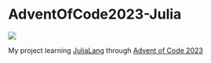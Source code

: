 # AdventOfCode2023-Julia

[![](https://img.shields.io/github/license/IronBatman2715/AdventOfCode2023-Julia.svg?branch=main)](https://github.com/IronBatman2715/AdventOfCode2023-Julia/blob/main/LICENSE)

My project learning [JuliaLang](https://julialang.org/) through [Advent of Code 2023](https://adventofcode.com/2023/)
